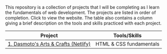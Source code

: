 This repository is a collection of projects that I will be completing as I learn the fundamentals of web development. The projects are listed in order of completion. Click to view the website. The table also contains a column giving a brief description on the tools and skills practiced with each project. 

| Project                                                                               | Tools/Skills            |
|---------------------------------------------------------------------------------------|-------------------------|
| [1. Dasmoto's Arts & Crafts (Netlify)](https://tourmaline-mousse-41395e.netlify.app)  | HTML & CSS fundamentals |